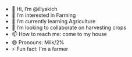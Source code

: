 - 👋 Hi, I’m @illyakich
- 👀 I’m interested in Farming
- 🌱 I’m currently learning Agriculture
- 💞️ I’m looking to collaborate on harvesting crops
- 📫 How to reach me: come to my house
- 😄 Pronouns: Milk/2%
- ⚡ Fun fact: I'm a farmer

<!---
illyakich/illyakich is a ✨ special ✨ repository because its `README.md` (this file) appears on your GitHub profile.
You can click the Preview link to take a look at your changes.
--->

